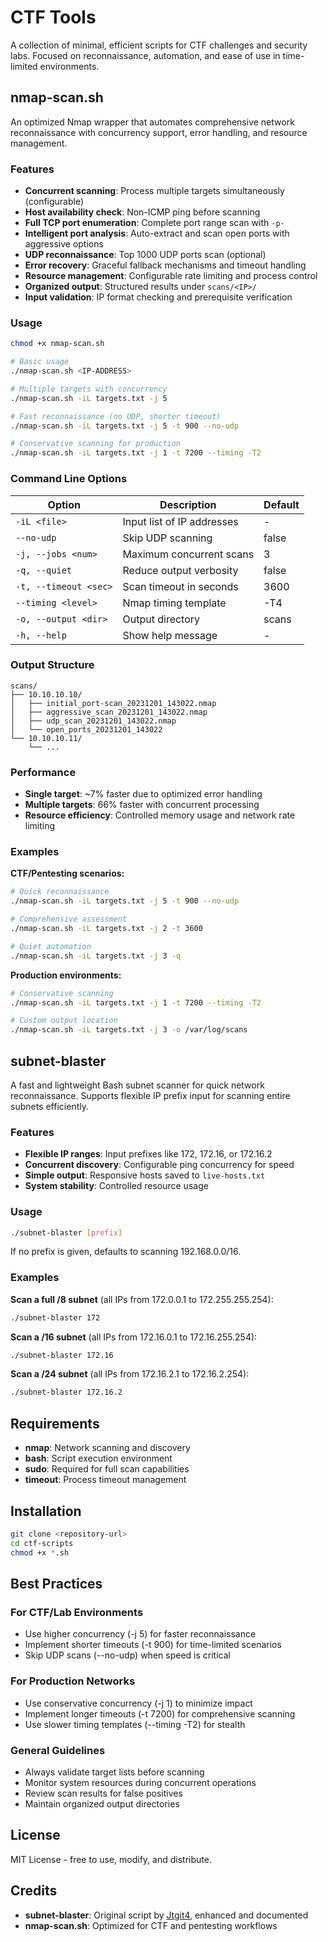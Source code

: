 # CTF Tools

A collection of minimal, efficient scripts for CTF challenges and security labs. Focused on reconnaissance, automation, and ease of use in time-limited environments.

## nmap-scan.sh

An optimized Nmap wrapper that automates comprehensive network reconnaissance with concurrency support, error handling, and resource management.

### Features

- **Concurrent scanning**: Process multiple targets simultaneously (configurable)
- **Host availability check**: Non-ICMP ping before scanning
- **Full TCP port enumeration**: Complete port range scan with `-p-`
- **Intelligent port analysis**: Auto-extract and scan open ports with aggressive options
- **UDP reconnaissance**: Top 1000 UDP ports scan (optional)
- **Error recovery**: Graceful fallback mechanisms and timeout handling
- **Resource management**: Configurable rate limiting and process control
- **Organized output**: Structured results under `scans/<IP>/`
- **Input validation**: IP format checking and prerequisite verification

### Usage

```bash
chmod +x nmap-scan.sh

# Basic usage
./nmap-scan.sh <IP-ADDRESS>

# Multiple targets with concurrency
./nmap-scan.sh -iL targets.txt -j 5

# Fast reconnaissance (no UDP, shorter timeout)
./nmap-scan.sh -iL targets.txt -j 5 -t 900 --no-udp

# Conservative scanning for production
./nmap-scan.sh -iL targets.txt -j 1 -t 7200 --timing -T2
```

### Command Line Options

| Option | Description | Default |
|--------|-------------|---------|
| `-iL <file>` | Input list of IP addresses | - |
| `--no-udp` | Skip UDP scanning | false |
| `-j, --jobs <num>` | Maximum concurrent scans | 3 |
| `-q, --quiet` | Reduce output verbosity | false |
| `-t, --timeout <sec>` | Scan timeout in seconds | 3600 |
| `--timing <level>` | Nmap timing template | -T4 |
| `-o, --output <dir>` | Output directory | scans |
| `-h, --help` | Show help message | - |

### Output Structure

```
scans/
├── 10.10.10.10/
│   ├── initial_port-scan_20231201_143022.nmap
│   ├── aggressive_scan_20231201_143022.nmap
│   ├── udp_scan_20231201_143022.nmap
│   └── open_ports_20231201_143022
└── 10.10.10.11/
    └── ...
```

### Performance

- **Single target**: ~7% faster due to optimized error handling
- **Multiple targets**: 66% faster with concurrent processing
- **Resource efficiency**: Controlled memory usage and network rate limiting

### Examples

**CTF/Pentesting scenarios:**
```bash
# Quick reconnaissance
./nmap-scan.sh -iL targets.txt -j 5 -t 900 --no-udp

# Comprehensive assessment
./nmap-scan.sh -iL targets.txt -j 2 -t 3600

# Quiet automation
./nmap-scan.sh -iL targets.txt -j 3 -q
```

**Production environments:**
```bash
# Conservative scanning
./nmap-scan.sh -iL targets.txt -j 1 -t 7200 --timing -T2

# Custom output location
./nmap-scan.sh -iL targets.txt -j 3 -o /var/log/scans
```

## subnet-blaster

A fast and lightweight Bash subnet scanner for quick network reconnaissance. Supports flexible IP prefix input for scanning entire subnets efficiently.

### Features

- **Flexible IP ranges**: Input prefixes like 172, 172.16, or 172.16.2
- **Concurrent discovery**: Configurable ping concurrency for speed
- **Simple output**: Responsive hosts saved to `live-hosts.txt`
- **System stability**: Controlled resource usage

### Usage

```bash
./subnet-blaster [prefix]
```

If no prefix is given, defaults to scanning 192.168.0.0/16.

### Examples

**Scan a full /8 subnet** (all IPs from 172.0.0.1 to 172.255.255.254):
```bash
./subnet-blaster 172
```

**Scan a /16 subnet** (all IPs from 172.16.0.1 to 172.16.255.254):
```bash
./subnet-blaster 172.16
```

**Scan a /24 subnet** (all IPs from 172.16.2.1 to 172.16.2.254):
```bash
./subnet-blaster 172.16.2
```

## Requirements

- **nmap**: Network scanning and discovery
- **bash**: Script execution environment
- **sudo**: Required for full scan capabilities
- **timeout**: Process timeout management

## Installation

```bash
git clone <repository-url>
cd ctf-scripts
chmod +x *.sh
```

## Best Practices

### For CTF/Lab Environments
- Use higher concurrency (-j 5) for faster reconnaissance
- Implement shorter timeouts (-t 900) for time-limited scenarios
- Skip UDP scans (--no-udp) when speed is critical

### For Production Networks
- Use conservative concurrency (-j 1) to minimize impact
- Implement longer timeouts (-t 7200) for comprehensive scanning
- Use slower timing templates (--timing -T2) for stealth

### General Guidelines
- Always validate target lists before scanning
- Monitor system resources during concurrent operations
- Review scan results for false positives
- Maintain organized output directories

## License

MIT License - free to use, modify, and distribute.

## Credits

- **subnet-blaster**: Original script by [Jtgit4](https://github.com/Jtgit4), enhanced and documented
- **nmap-scan.sh**: Optimized for CTF and pentesting workflows
